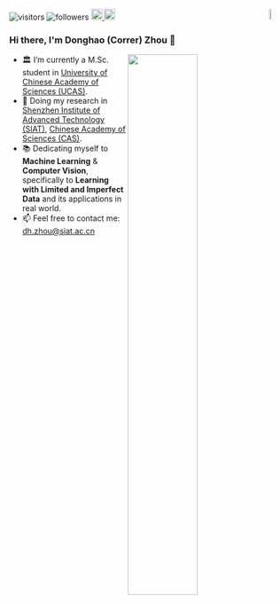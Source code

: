 ![visitors](https://visitor-badge.glitch.me/badge?page_id=CorrerZhou.Homepage&right_color=green) 
![followers](https://img.shields.io/github/followers/Correr-Zhou?label=followers&style=social)
<a href="https://correr-zhou.github.io/"> <img src="https://img.shields.io/badge/-homepage-critical?style=plastic&logo=homeadvisor&logoColor=white" height="20px" alt="Homepage"> </a>
<a href="https://scholar.google.com/citations?user=Td_KJgIAAAAJ"> <img src="https://img.shields.io/badge/scholar-4385FE.svg?&style=plastic&logo=google-scholar&logoColor=white" alt="Google Scholar" height="20px"> </a>
<a href="https://english.cas.cn/"> <img align="right" width="7%" src="https://s2.loli.net/2022/07/10/aL2kXUMGBApfm7J.png" > </a>

### Hi there, I'm Donghao (Correr) Zhou 👋

<a href="https://skyline.github.com/Correr-Zhou/"><img align="right" width="50%" src="https://github-readme-stats.vercel.app/api?username=Correr-Zhou&show_icons=true&theme=buefy"></a>

- 🏛 I’m currently a M.Sc. student in [University of Chinese Academy of Sciences (UCAS)](https://english.ucas.ac.cn/).
- 🔬 Doing my research in [Shenzhen Institute of Advanced Technology (SIAT)](https://english.siat.ac.cn/), [Chinese Academy of Sciences (CAS)](https://english.cas.cn/).
- 📚 Dedicating myself to **Machine Learning** & **Computer Vision**, specifically to **Learning with Limited and Imperfect Data** and its applications in real world.
- 📫 Feel free to contact me: dh.zhou@siat.ac.cn
